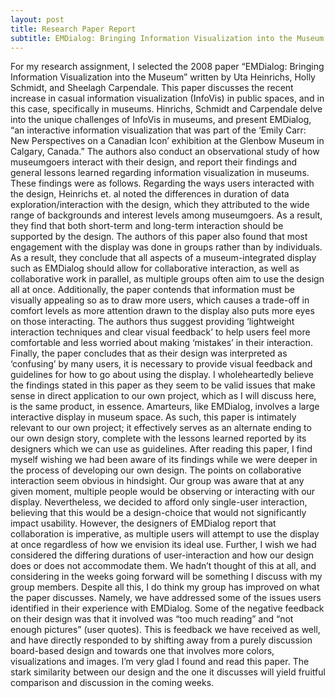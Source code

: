 ```yaml
---
layout: post
title: Research Paper Report
subtitle: EMDialog: Bringing Information Visualization into the Museum (Hinrichs et. al, 2008)
---
```


For my research assignment, I selected the 2008 paper “EMDialog: Bringing Information Visualization into the Museum” written by Uta Heinrichs, Holly Schmidt, and Sheelagh Carpendale. This paper discusses the recent increase in casual information visualization (InfoVis) in public spaces, and in this case, specifically in museums. Hinrichs, Schmidt and Carpendale delve into the unique challenges of InfoVis in museums, and present EMDialog, “an interactive information visualization that was part of the ‘Emily Carr: New Perspectives on a Canadian Icon’ exhibition at the Glenbow Museum in Calgary, Canada.” The authors also conduct an observational study of how museumgoers interact with their design, and report their findings and general lessons learned regarding information visualization in museums. These findings were as follows. Regarding the ways users interacted with the design, Heinrichs et. al noted the differences in duration of data exploration/interaction with the design, which they attributed to the wide range of backgrounds and interest levels among museumgoers. As a result, they find that both short-term and long-term interaction should be supported by the design. The authors of this paper also found that most engagement with the display was done in groups rather than by individuals. As a result, they conclude that all aspects of a museum-integrated display such as EMDialog should allow for collaborative interaction, as well as collaborative work in parallel, as multiple groups often aim to use the design all at once. Additionally, the paper contends that information must be visually appealing so as to draw more users, which causes a trade-off in comfort levels as more attention drawn to the display also puts more eyes on those interacting. The authors thus suggest providing ‘lightweight interaction techniques and clear visual feedback’ to help users feel more comfortable and less worried about making ‘mistakes’ in their interaction. Finally, the paper concludes that as their design was interpreted as ‘confusing’ by many users, it is necessary to provide visual feedback and guidelines for how to go about using the display. I wholeheartedly believe the findings stated in this paper as they seem to be valid issues that make sense in direct application to our own project, which as I will discuss here, is the same product, in essence.
Amarteurs, like EMDialog, involves a large interactive display in museum space. As such, this paper is intimately relevant to our own project; it effectively serves as an alternate ending to our own design story, complete with the lessons learned reported by its designers which we can use as guidelines. After reading this paper, I find myself wishing we had been aware of its findings while we were deeper in the process of developing our own design. The points on collaborative interaction seem obvious in hindsight. Our group was aware that at any given moment, multiple people would be observing or interacting with our display. Nevertheless, we decided to afford only single-user interaction, believing that this would be a design-choice that would not significantly impact usability. However, the designers of EMDialog report that collaboration is imperative, as multiple users will attempt to use the display at once regardless of how we envision its ideal use. Further, I wish we had considered the differing durations of user-interaction and how our design does or does not accommodate them. We hadn’t thought of this at all, and considering in the weeks going forward will be something I discuss with my group members. Despite all this, I do think my group has improved on what the paper discusses. Namely, we have addressed some of the issues users identified in their experience with EMDialog. Some of the negative feedback on their design was that it involved was “too much reading” and “not enough pictures” (user quotes). This is feedback we have received as well, and have directly responded to by shifting away from a purely discussion board-based design and towards one that involves more colors, visualizations and images. 
I’m very glad I found and read this paper. The stark similarity between our design and the one it discusses will yield fruitful comparison and discussion in the coming weeks. 
